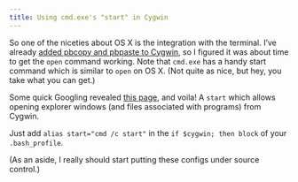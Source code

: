 ```yaml
---
title: Using cmd.exe's "start" in Cygwin
---
```

So one of the niceties about OS X is the integration with the terminal. I’ve already [added pbcopy and pbpaste to Cygwin](/2007/02/24/pbpaste-and-pbcopy-in-windows), so I figured it was about time to get the `open` command working. Note that `cmd.exe` has a handy start command which is similar to `open` on OS X. (Not quite as nice, but hey, you take what you can get.)

Some quick Googling revealed [this page](http://generally.wordpress.com/2006/11/10/windows-hack-open-an-explorer-from-the-command-line/), and voila! A `start` which allows opening explorer windows (and files associated with programs) from Cygwin.

Just add `alias start="cmd /c start"` in the `if $cygwin; then block` of your `.bash_profile`.

(As an aside, I really should start putting these configs under source control.)
